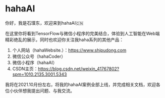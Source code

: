 # hahaAI

你好，我是石璞东，欢迎来到hahaAI🇨🇳

在这里你将看到TensorFlow与微信小程序的完美结合，体验到人工智能在Web端精彩绝乱的展示，同时也欢迎你关注我haha系列的其他产品：
  1. 个人网站（hahaWebsite.）：https://www.shipudong.com
  2. 微信公众号（hahaCoder）
  3. 微信小程序（hahaAI）
  4. CSDN主页：https://blog.csdn.net/weixin_41767802?spm=1010.2135.3001.5343
  
我将在2021.10月份左右，将我的hahaAI案例全部上线，并完成相关文档，欢迎各位小伙伴想我提出问题、与我交流。

